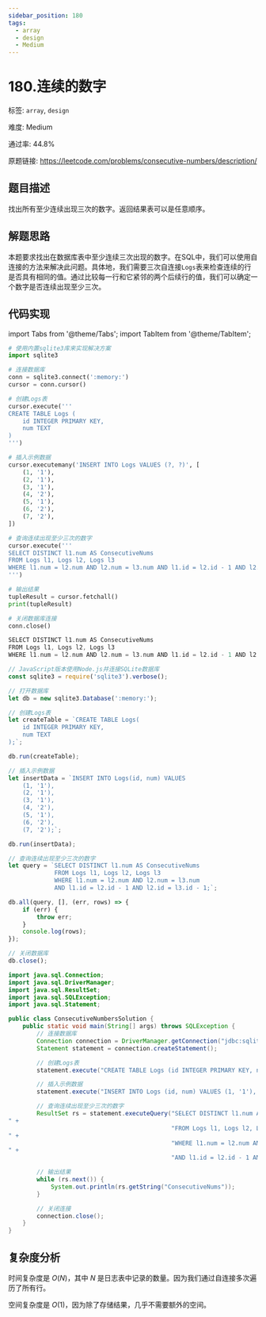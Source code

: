 ```yaml
---
sidebar_position: 180
tags:
  - array
  - design
  - Medium
---
```


# 180.连续的数字

标签: `array`, `design`

难度: Medium

通过率: 44.8%

原题链接: https://leetcode.com/problems/consecutive-numbers/description/

## 题目描述
找出所有至少连续出现三次的数字。返回结果表可以是任意顺序。

## 解题思路
本题要求找出在数据库表中至少连续三次出现的数字。在SQL中，我们可以使用自连接的方法来解决此问题。具体地，我们需要三次自连接`Logs`表来检查连续的行是否具有相同的值。通过比较每一行和它紧邻的两个后续行的值，我们可以确定一个数字是否连续出现至少三次。

## 代码实现
import Tabs from '@theme/Tabs';
import TabItem from '@theme/TabItem';

<Tabs>
<TabItem value="python" label="Python">

```python
# 使用内置sqlite3库来实现解决方案
import sqlite3

# 连接数据库
conn = sqlite3.connect(':memory:')
cursor = conn.cursor()

# 创建Logs表
cursor.execute('''
CREATE TABLE Logs (
    id INTEGER PRIMARY KEY,
    num TEXT
)
''')

# 插入示例数据
cursor.executemany('INSERT INTO Logs VALUES (?, ?)', [
    (1, '1'),
    (2, '1'),
    (3, '1'),
    (4, '2'),
    (5, '1'),
    (6, '2'),
    (7, '2'),
])

# 查询连续出现至少三次的数字
cursor.execute('''
SELECT DISTINCT l1.num AS ConsecutiveNums
FROM Logs l1, Logs l2, Logs l3
WHERE l1.num = l2.num AND l2.num = l3.num AND l1.id = l2.id - 1 AND l2.id = l3.id - 1
''')

# 输出结果
tupleResult = cursor.fetchall()
print(tupleResult)

# 关闭数据库连接
conn.close()
```

</TabItem>
<TabItem value="cpp" label="C++">

```cpp
SELECT DISTINCT l1.num AS ConsecutiveNums
FROM Logs l1, Logs l2, Logs l3
WHERE l1.num = l2.num AND l2.num = l3.num AND l1.id = l2.id - 1 AND l2.id = l3.id - 1;
```

</TabItem>
<TabItem value="javascript" label="JavaScript">

```javascript
// JavaScript版本使用Node.js并连接SQLite数据库
const sqlite3 = require('sqlite3').verbose();

// 打开数据库
let db = new sqlite3.Database(':memory:');

// 创建Logs表
let createTable = `CREATE TABLE Logs(
    id INTEGER PRIMARY KEY,
    num TEXT
);`;

db.run(createTable);

// 插入示例数据
let insertData = `INSERT INTO Logs(id, num) VALUES
    (1, '1'),
    (2, '1'),
    (3, '1'),
    (4, '2'),
    (5, '1'),
    (6, '2'),
    (7, '2');`;

db.run(insertData);

// 查询连续出现至少三次的数字
let query = `SELECT DISTINCT l1.num AS ConsecutiveNums
             FROM Logs l1, Logs l2, Logs l3
             WHERE l1.num = l2.num AND l2.num = l3.num
             AND l1.id = l2.id - 1 AND l2.id = l3.id - 1;`;

db.all(query, [], (err, rows) => {
    if (err) {
        throw err;
    }
    console.log(rows);
});

// 关闭数据库
db.close();
```

</TabItem>
<TabItem value="java" label="Java">

```java
import java.sql.Connection;
import java.sql.DriverManager;
import java.sql.ResultSet;
import java.sql.SQLException;
import java.sql.Statement;

public class ConsecutiveNumbersSolution {
    public static void main(String[] args) throws SQLException {
        // 连接数据库
        Connection connection = DriverManager.getConnection("jdbc:sqlite::memory:");
        Statement statement = connection.createStatement();

        // 创建Logs表
        statement.execute("CREATE TABLE Logs (id INTEGER PRIMARY KEY, num TEXT)");

        // 插入示例数据
        statement.execute("INSERT INTO Logs (id, num) VALUES (1, '1'), (2, '1'), (3, '1'), (4, '2'), (5, '1'), (6, '2'), (7, '2')");

        // 查询连续出现至少三次的数字
        ResultSet rs = statement.executeQuery("SELECT DISTINCT l1.num AS ConsecutiveNums 
" +
                                              "FROM Logs l1, Logs l2, Logs l3 
" +
                                              "WHERE l1.num = l2.num AND l2.num = l3.num 
" +
                                              "AND l1.id = l2.id - 1 AND l2.id = l3.id - 1");

        // 输出结果
        while (rs.next()) {
            System.out.println(rs.getString("ConsecutiveNums"));
        }

        // 关闭连接
        connection.close();
    }
}
```

</TabItem>
</Tabs>

## 复杂度分析
时间复杂度是 $O(N)$，其中 $N$ 是日志表中记录的数量。因为我们通过自连接多次遍历了所有行。  
  
空间复杂度是 $O(1)$，因为除了存储结果，几乎不需要额外的空间。
